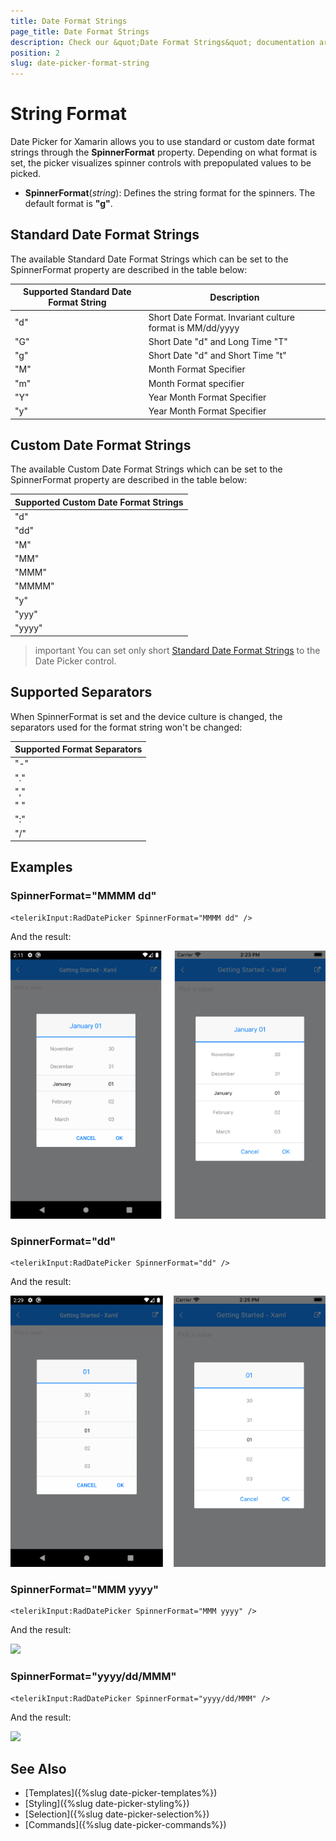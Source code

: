 ```yaml
---
title: Date Format Strings
page_title: Date Format Strings
description: Check our &quot;Date Format Strings&quot; documentation article for Telerik Date Picker for Xamarin control.
position: 2
slug: date-picker-format-string
---
```


# String Format

Date Picker for Xamarin allows you to use standard or custom date format strings through the **SpinnerFormat** property. Depending on what format is set, the picker visualizes spinner controls with prepopulated values to be picked.

* **SpinnerFormat**(*string*): Defines the string format for the spinners. The default format is **"g"**.

## Standard Date Format Strings

The available Standard Date Format Strings which can be set to the SpinnerFormat property are described in the table below:

| Supported Standard Date Format String | Description |
| -------- | -------- |
| "d" | Short Date Format. Invariant culture format is MM/dd/yyyy |
| "G" | Short Date "d" and Long Time "T" |
| "g" | Short Date "d" and Short Time "t" |
| "M" | Month Format Specifier |
| "m" | Month Format specifier |
| "Y" | Year Month Format Specifier |
| "y" | Year Month Format Specifier |

## Custom Date Format Strings

The available Custom Date Format Strings which can be set to the SpinnerFormat property are described in the table below:

| Supported Custom Date Format Strings|
| -------- |
| "d" |
| "dd" |
| "M" |
| "MM" |
| "MMM" |
| "MMMM" |
| "y" |
| "yyy" |
| "yyyy" |

>important You can set only short [Standard Date Format Strings](https://docs.microsoft.com/en-us/dotnet/standard/base-types/standard-date-and-time-format-strings) to the Date Picker control.
## Supported Separators

When SpinnerFormat is set and the device culture is changed, the separators used for the format string won't be changed:

| Supported Format Separators |
| -------- |
| "-" |
| "." |
| "," |
| " " |
| ":" |
| "/" |

## Examples

### SpinnerFormat="MMMM dd"

```XAML
<telerikInput:RadDatePicker SpinnerFormat="MMMM dd" />
```

And the result:

![](images/datepicker-string-format-mmmm-dd.png)

### SpinnerFormat="dd"

```XAML
<telerikInput:RadDatePicker SpinnerFormat="dd" />
```

And the result:

![](images/datepicker-string-format-dd.png)

### SpinnerFormat="MMM yyyy"

```XAML
<telerikInput:RadDatePicker SpinnerFormat="MMM yyyy" />
```

And the result:

![](images/datetimepicker-string-format-mmm-yyyy.png)

### SpinnerFormat="yyyy/dd/MMM"

```XAML
<telerikInput:RadDatePicker SpinnerFormat="yyyy/dd/MMM" />
```

And the result:

![](images/datetimepicker-string-format-yyyy-dd-MMM.png)

## See Also

- [Templates]({%slug date-picker-templates%})
- [Styling]({%slug date-picker-styling%})
- [Selection]({%slug date-picker-selection%})
- [Commands]({%slug date-picker-commands%})
